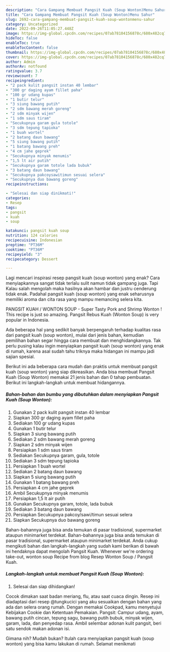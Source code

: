 ```yaml
---
description: "Cara Gampang Membuat Pangsit Kuah (Soup Wonton)Menu Sahur"
title: "Cara Gampang Membuat Pangsit Kuah (Soup Wonton)Menu Sahur"
slug: 2692-cara-gampang-membuat-pangsit-kuah-soup-wontonmenu-sahur
category: Uncategorized
date: 2022-09-26T11:05:27.448Z
image: https://img-global.cpcdn.com/recipes/07ab78104156878c/680x482cq70/pangsit-kuah-soup-wonton-foto-resep-utama.jpg
hideToc: false
enableToc: true
enableTocContent: false
thumbnail: https://img-global.cpcdn.com/recipes/07ab78104156878c/680x482cq70/pangsit-kuah-soup-wonton-foto-resep-utama.jpg
cover: https://img-global.cpcdn.com/recipes/07ab78104156878c/680x482cq70/pangsit-kuah-soup-wonton-foto-resep-utama.jpg
author: Admin
authorAv: notfound
ratingvalue: 3.7
reviewcount: 7
recipeingredient:
- "2 pack kulit pangsit instan 40 lembar"
- "300 gr daging ayam fillet paha"
- "100 gr udang kupas"
- "1 butir telur"
- "3 siung bawang putih"
- "2 sdm bawang merah goreng"
- "2 sdm minyak wijen"
- "1 sdm saus tiram"
- "Secukupnya garam gula totole"
- "3 sdm tepung tapioka"
- "1 buah wortel"
- "2 batang daun bawang"
- "5 siung bawang putih"
- "1 batang bawang preh"
- "4 cm jahe geprek"
- "Secukupnya minyak menumis"
- "1,5 lt air putih"
- "Secukupnya garam totole lada bubuk"
- "3 batang daun bawang"
- "Secukupnya pakcoysawitimun sesuai selera"
- "Secukupnya duo bawang goreng"
recipeinstructions:

- "Selesai dan siap dinikmati!"
categories:
- Resep
tags:
- pangsit
- kuah
- soup

katakunci: pangsit kuah soup 
nutrition: 124 calories
recipecuisine: Indonesian
preptime: "PT36M"
cooktime: "PT36M"
recipeyield: "3"
recipecategory: Dessert

---
```



Lagi mencari inspirasi resep pangsit kuah (soup wonton) yang enak? Cara menyiapkannya sangat tidak terlalu sulit namun tidak gampang juga. Tapi Kalau salah mengolah maka hasilnya akan hambar dan justru cenderung tidak enak. Padahal pangsit kuah (soup wonton) yang enak seharusnya memiliki aroma dan cita rasa yang mampu memancing selera kita.


PANGSIT KUAH / WONTON SOUP - Super Tasty Pork and Shrimp Wonton ! This recipe is just so amazing. Pangsit Rebus Kuah (Wonton Soup) is very popular in Indonesia.

Ada beberapa hal yang sedikit banyak berpengaruh terhadap kualitas rasa dari pangsit kuah (soup wonton), mulai dari jenis bahan, kemudian pemilihan bahan segar hingga cara membuat dan menghidangkannya. Tak perlu pusing kalau ingin menyiapkan pangsit kuah (soup wonton) yang enak di rumah, karena asal sudah tahu triknya maka hidangan ini mampu jadi sajian spesial.


Berikut ini ada beberapa cara mudah dan praktis untuk membuat pangsit kuah (soup wonton) yang siap dikreasikan. Anda bisa membuat Pangsit Kuah (Soup Wonton) memakai 21 jenis bahan dan 0 tahap pembuatan. Berikut ini langkah-langkah untuk membuat hidangannya.

<!--inarticleads1-->

##### Bahan-bahan dan bumbu yang dibutuhkan dalam menyiapkan Pangsit Kuah (Soup Wonton):

1. Gunakan 2 pack kulit pangsit instan 40 lembar
1. Siapkan 300 gr daging ayam fillet paha
1. Sediakan 100 gr udang kupas
1. Gunakan 1 butir telur
1. Siapkan 3 siung bawang putih
1. Sediakan 2 sdm bawang merah goreng
1. Siapkan 2 sdm minyak wijen
1. Persiapkan 1 sdm saus tiram
1. Sediakan Secukupnya garam, gula, totole
1. Sediakan 3 sdm tepung tapioka
1. Persiapkan 1 buah wortel
1. Sediakan 2 batang daun bawang
1. Siapkan 5 siung bawang putih
1. Gunakan 1 batang bawang preh
1. Persiapkan 4 cm jahe geprek
1. Ambil Secukupnya minyak menumis
1. Persiapkan 1,5 lt air putih
1. Gunakan Secukupnya garam, totole, lada bubuk
1. Sediakan 3 batang daun bawang
1. Persiapkan Secukupnya pakcoy/sawi/timun sesuai selera
1. Siapkan Secukupnya duo bawang goreng


Bahan-bahannya juga bisa anda temukan di pasar tradisional, supermarket ataupun minimarket terdekat. Bahan-bahannya juga bisa anda temukan di pasar tradisional, supermarket ataupun minimarket terdekat. Anda cukup mengikuti bahan dan langkah-langkah yang sudah kami berikan di bawah ini hendaknya dapat mengolah Pangsit Kuah. Whenever we&#39;re ordering take-out, wonton soup Recipe from blog Resep Wonton Soup / Pangsit Kuah. 

<!--inarticleads2-->

##### Langkah-langkah untuk membuat Pangsit Kuah (Soup Wonton):


1. Selesai dan siap dihidangkan!

Cocok dimakan saat badan meriang, flu, atau saat cuaca dingin. Resep ini diadaptasi dari resep @tungkucici yang aku sesuaikan dengan bahan yang ada dan selera orang rumah. Dengan memakai Cookpad, kamu menyetujui Kebijakan Cookie dan Ketentuan Pemakaian. Pangsit: Campur udang, ayam, bawang putih cincan, tepung sagu, bawang putih bubuk, minyak wijen, garam, lada, dan penyedap rasa. Ambil selembar adonan kulit pangsit, beri satu sendok makan adonan isi. 

Gimana nih? Mudah bukan? Itulah cara menyiapkan pangsit kuah (soup wonton) yang bisa kamu lakukan di rumah. Selamat menikmati
